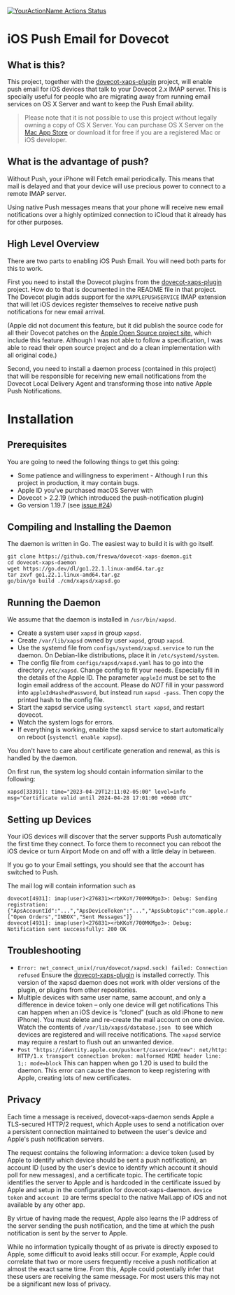 [![YourActionName Actions Status](https://github.com/freswa/dovecot-xaps-daemon/workflows/Test/badge.svg)](https://github.com/freswa/dovecot-xaps-daemon/actions)

iOS Push Email for Dovecot
==========================

What is this?
-------------

This project, together with the [dovecot-xaps-plugin](https://github.com/freswa/dovecot-xaps-plugin) project, will 
enable push email for iOS devices that talk to your Dovecot 2.x IMAP server. This is specially useful for people who 
are migrating away from running email services on OS X Server and want to keep the Push Email ability.

> Please note that it is not possible to use this project without legally owning a copy of OS X Server. You can purchase 
> OS X Server on the [Mac App Store](https://itunes.apple.com/ca/app/os-x-server/id714547929?mt=12) or download it for 
> free if you are a registered Mac or iOS developer.

What is the advantage of push?
------------------------------

Without Push, your iPhone will Fetch email periodically. This means that mail is delayed and that your device will use 
precious power to connect to a remote IMAP server.

Using native Push messages means that your phone will receive new email notifications over a highly optimized connection 
to iCloud that it already has for other purposes.

High Level Overview
-------------------

There are two parts to enabling iOS Push Email. You will need both parts for this to work.

First you need to install the Dovecot plugins from the [dovecot-xaps-plugin](https://github.com/freswa/dovecot-xaps-plugin) 
project. How do to that is documented in the README file in that project. The Dovecot plugin adds support for the `XAPPLEPUSHSERVICE` 
IMAP extension that will let iOS devices register themselves to receive native push notifications for new email arrival.

(Apple did not document this feature, but it did publish the source code for all their Dovecot patches on the 
[Apple Open Source project site](http://www.opensource.apple.com/source/dovecot/dovecot-293/), which include this feature. 
Although I was not able to follow a specification, I was able to read their open source project and do a clean implementation 
with all original code.)

Second, you need to install a daemon process (contained in this project) that will be responsible for receiving new email 
notifications from the Dovecot Local Delivery Agent and transforming those into native Apple Push Notifications.

Installation
============

Prerequisites
-------------

You are going to need the following things to get this going:

* Some patience and willingness to experiment - Although I run this project in production, it may contain bugs.
* Apple ID you’ve purchased macOS Server with
* Dovecot > 2.2.19 (which introduced the push-notification plugin)
* Go version 1.19.7 (see [issue #24](https://github.com/freswa/dovecot-xaps-daemon/issues/24))

Compiling and Installing the Daemon
-----------------------------------

The daemon is written in Go. The easiest way to build it is with go itself.

```
git clone https://github.com/freswa/dovecot-xaps-daemon.git
cd dovecot-xaps-daemon
wget https://go.dev/dl/go1.22.1.linux-amd64.tar.gz
tar zxvf go1.22.1.linux-amd64.tar.gz
go/bin/go build ./cmd/xapsd/xapsd.go
```

Running the Daemon
------------------

We assume that the daemon is installed in `/usr/bin/xapsd`.

* Create a system user `xapsd` in group `xapsd`.
* Create `/var/lib/xapsd` owned by user `xapsd`, group `xapsd`.
* Use the systemd file from `configs/systemd/xapsd.service` to run the daemon.
  On Debian-like distributions, place it in `/etc/systemd/system`.
* The config file from `configs/xapsd/xapsd.yaml` has to go into the directory `/etc/xapsd`.
  Change config to fit your needs.
  Especially fill in the details of the Apple ID. 
  The parameter `appleId` must be set to the login email address of the account.
  Please do _NOT_ fill in your password into `appleIdHashedPassword`, but instead run
  `xapsd -pass`. Then copy the printed hash to the config file.
* Start the xapsd service using `systemctl start xapsd`, and restart dovecot.
* Watch the system logs for errors.
* If everything is working, enable the xapsd service to start automatically on reboot (`systemctl enable xapsd`).

You don't have to care about certificate generation and renewal, as this is handled by the daemon.

On first run, the system log should contain information similar to the following:

```
xapsd[33391]: time="2023-04-29T12:11:02-05:00" level=info msg="Certificate valid until 2024-04-28 17:01:00 +0000 UTC"
```


Setting up Devices
------------------

Your iOS devices will discover that the server supports Push automatically the first time they connect. 
To force them to reconnect you can reboot the iOS device or turn Airport Mode on and off with a little delay in between.

If you go to your Email settings, you should see that the account has switched to Push.

The mail log will contain information such as

```
dovecot[4931]: imap(user)<276831><rbKKoY/700MKMgo3>: Debug: Sending registration: {"ApsAccountId":"...","ApsDeviceToken":"...","ApsSubtopic":"com.apple.mobilemail","Username":"user","Mailboxes": ["Open Orders","INBOX","Sent Messages"]}
dovecot[4931]: imap(user)<276831><rbKKoY/700MKMgo3>: Debug: Notification sent successfully: 200 OK
```

## Troubleshooting

* `Error: net_connect_unix(/run/dovecot/xapsd.sock) failed: Connection refused`
  Ensure the [dovecot-xaps-plugin](https://github.com/freswa/dovecot-xaps-plugin) is installed correctly.
  This version of the xapsd daemon does not work with older versions of the plugin, or plugins from other repositories.
* Multiple devices with same user name, same account, and only a difference in device token – only one device will get notifications
  This can happen when an iOS device is “cloned” (such as old iPhone to new iPhone).
  You must delete and re-create the mail account on one device.
  Watch the contents of `/var/lib/xapsd/database.json ` to see which devices are registered and will receive notifications.
  The `xapsd` service may require a restart to flush out an unwanted device.
* `Post "https://identity.apple.com/pushcert/caservice/new": net/http: HTTP/1.x transport connection broken: malformed MIME header line: 1;: mode=block`
  This can happen when go 1.20 is used to build the daemon.
  This error can cause the daemon to keep registering with Apple, creating lots of new certificates.

Privacy
-------

Each time a message is received, dovecot-xaps-daemon sends Apple a TLS-secured HTTP/2 request, which Apple uses to 
send a notification over a persistent connection maintained to between the user's device and Apple's push notification 
servers.

The request contains the following information: a device token (used by Apple to identify which device should be sent 
a push notification), an account ID (used by the user's device to identify which account it should poll for new messages), 
and a certificate topic. The certificate topic identifies the server to Apple and is hardcoded in the certificate issued 
by Apple and setup in the configuration for dovecot-xaps-daemon. `device token` and `account ID` are terms special to
the native Mail.app of iOS and not available by any other app.

By virtue of having made the request, Apple also learns the IP address of the server sending the push notification, and 
the time at which the push notification is sent by the server to Apple.

While no information typically thought of as private is directly exposed to Apple, some difficult to avoid leaks still occur. 
For example, Apple could correlate that two or more users frequently receive a push notification at almost the exact same time. 
From this, Apple could potentially infer that these users are receiving the same message. For most users this may not be a significant new loss of privacy.
